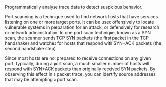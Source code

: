 Programmatically analyze trace data to detect suspicious behavior.

Port scanning is a technique used to find network hosts that have services listening on one or more
target ports. It can be used offensively to locate vulnerable systems in preparation for an attack, or
defensively for research or network administration. In one port scan technique, known as a SYN
scan, the scanner sends TCP SYN packets (the first packet in the TCP handshake) and watches for
hosts that respond with SYN+ACK packets (the second handshake step).

Since most hosts are not prepared to receive connections on any given port, typically, during a port
scan, a much smaller number of hosts will respond with SYN+ACK packets than originally received
SYN packets. By observing this effect in a packet trace, you can identify source addresses that may
be attempting a port scan.
